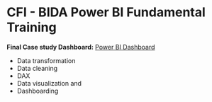 
# CFI - BIDA Power BI Fundamental Training 

<!-- Link to my Tableau Link--> 
**Final Case study Dashboard:** [Power BI Dashboard]()


 -  Data transformation
 -  Data cleaning
 -  DAX
 -  Data visualization and
 -  Dashboarding
